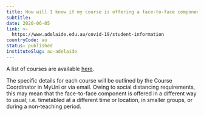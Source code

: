 ```yaml
---
title: How will I know if my course is offering a face-to-face component in Semester 1, Trimester 2 or Term 2?
subtitle: 
date: 2020-06-05
link: >-
  https://www.adelaide.edu.au/covid-19/student-information
countryCode: au
status: published
instituteSlug: au-adelaide
---
```

A list of courses are available [here](https://www.adelaide.edu.au/covid-19/resumption-of-face-to-face-teaching).

The specific details for each course will be outlined by the Course Coordinator in MyUni or via email. Owing to social distancing requirements, this may mean that the face-to-face component is offered in a different way to usual; i.e. timetabled at a different time or location, in smaller groups, or during a non-teaching period.
